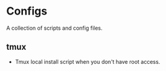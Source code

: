 # Configs

A collection of scripts and config files.

## tmux

* Tmux local install script when you don't have root access.

